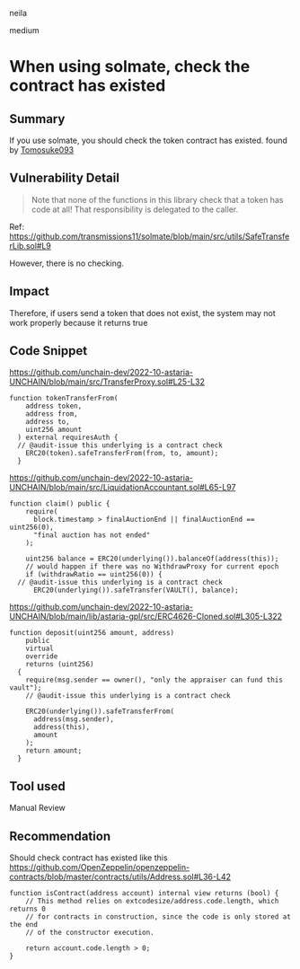 neila

medium

# When using solmate, check the contract has existed

## Summary
If you use solmate, you should check the token contract has existed.
found by [Tomosuke093](https://github.com/Tomosuke0930)

## Vulnerability Detail
> Note that none of the functions in this library check that a token has code at all! That responsibility is delegated to the caller.

Ref: https://github.com/transmissions11/solmate/blob/main/src/utils/SafeTransferLib.sol#L9

However, there is no checking.

## Impact
Therefore, if users send a token that does not exist, the system may not work properly because it returns true

## Code Snippet
https://github.com/unchain-dev/2022-10-astaria-UNCHAIN/blob/main/src/TransferProxy.sol#L25-L32
```solidity
function tokenTransferFrom(
    address token,
    address from,
    address to,
    uint256 amount
  ) external requiresAuth {
  // @audit-issue this underlying is a contract check
    ERC20(token).safeTransferFrom(from, to, amount);
  }
```

https://github.com/unchain-dev/2022-10-astaria-UNCHAIN/blob/main/src/LiquidationAccountant.sol#L65-L97
```solidity
function claim() public {
    require(
      block.timestamp > finalAuctionEnd || finalAuctionEnd == uint256(0),
      "final auction has not ended"
    );

    uint256 balance = ERC20(underlying()).balanceOf(address(this));
    // would happen if there was no WithdrawProxy for current epoch
    if (withdrawRatio == uint256(0)) {
  // @audit-issue this underlying is a contract check
      ERC20(underlying()).safeTransfer(VAULT(), balance);
```
https://github.com/unchain-dev/2022-10-astaria-UNCHAIN/blob/main/lib/astaria-gpl/src/ERC4626-Cloned.sol#L305-L322

```solidity
function deposit(uint256 amount, address)
    public
    virtual
    override
    returns (uint256)
  {
    require(msg.sender == owner(), "only the appraiser can fund this vault");
    // @audit-issue this underlying is a contract check

    ERC20(underlying()).safeTransferFrom(
      address(msg.sender),
      address(this),
      amount
    );
    return amount;
  }
```

## Tool used
Manual Review

## Recommendation
Should check contract has existed like this
https://github.com/OpenZeppelin/openzeppelin-contracts/blob/master/contracts/utils/Address.sol#L36-L42
```solidity
function isContract(address account) internal view returns (bool) {
    // This method relies on extcodesize/address.code.length, which returns 0
    // for contracts in construction, since the code is only stored at the end
    // of the constructor execution.

    return account.code.length > 0;
}
```